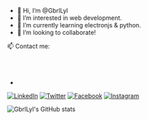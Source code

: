 - 👋 Hi, I’m @GbrlLyl
- 👀 I’m interested in web development.
- 🌱 I’m currently learning electronjs & python.
- 💞️ I’m looking to collaborate!
 <p> 📫 Contact me:</p><br><br>
 
-
[![LinkedIn](https://img.shields.io/badge/LinkedIn-0077B5?style=for-the-badge&logo=linkedin&logoColor=white)](https://www.linkedin.com/in/loyolagabriel/)
[![Twitter](https://img.shields.io/badge/Twitter-1DA1F2?style=for-the-badge&logo=twitter&logoColor=white)](https://twitter.com/GbrlLyl)
[![Facebook](https://img.shields.io/badge/Facebook-1877F2?style=for-the-badge&logo=facebook&logoColor=white)](https://www.facebook.com/GbrlLyl/)
[![Instagram](https://img.shields.io/badge/Instagram-E4405F?style=for-the-badge&logo=instagram&logoColor=white)](https://www.instagram.com/gbrllyl/)

![GbrlLyl's GitHub stats](https://github-readme-stats.vercel.app/api?username=GbrlLyl&show_icons=true)



<!---
GbrlLyl/GbrlLyl is a ✨ special ✨ repository because its `README.md` (this file) appears on your GitHub profile.
You can click the Preview link to take a look at your changes.
--->
